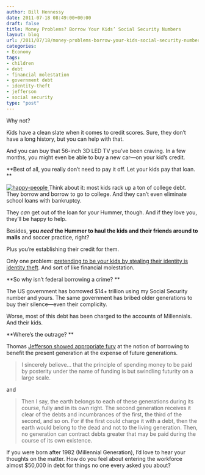 ```yaml
---
author: Bill Hennessy
date: 2011-07-18 08:49:00+00:00
draft: false
title: Money Problems? Borrow Your Kids’ Social Security Numbers
layout: blog
url: /2011/07/18/money-problems-borrow-your-kids-social-security-numbers/
categories:
- Economy
tags:
- children
- debt
- financial molestation
- government debt
- identity-theft
- jefferson
- social security
type: "post"
---
```


Why not?

Kids have a clean slate when it comes to credit scores. Sure, they don’t have a long history, but you can help with that. 

And you can buy that 56-inch 3D LED TV you’ve been craving. In a few months, you might even be able to buy a new car—on your kid’s credit.

**Best of all, you really don’t need to pay it off. Let your kids pay that loan. **

[![happy-people](https://hennessysview.com/wp-content/uploads/2011/07/happy-people_thumb.jpg)
](https://hennessysview.com/wp-content/uploads/2011/07/happy-people.jpg)Think about it: most kids rack up a ton of college debt. They borrow and borrow to go to college. And they can’t even eliminate school loans with bankruptcy.

They _can_ get out of the loan for your Hummer, though. And if they love you, they’ll be happy to help. 

Besides, **you _need_ the Hummer to haul the kids and their friends around to malls** and soccer practice, right? 

Plus you’re establishing their credit for them. 

Only one problem: [pretending to be your kids by stealing their identity is identity theft](https://www.carrollcountytimes.com/news/local/article_69a510b8-4133-11df-9116-001cc4c03286.html). And sort of like financial molestation. 

**So why isn’t federal borrowing a crime? **

The US government has borrowed $14+ trillion using my Social Security number and yours. The same government has bribed older generations to buy their silence—even their complicity. 

Worse, most of this debt has been charged to the accounts of Millennials. And their kids. 

**Where’s the outrage? **

Thomas [Jefferson showed appropriate fury](https://www.pafamily.org/_files/live/FamilyUpdateFactSheet09-01.pdf) at the notion of borrowing to benefit the present generation at the expense of future generations. 



>   I sincerely believe... that the principle of spending money to be paid by posterity under the name of funding is but swindling futurity on a large scale. 





and



>   Then I say, the earth belongs to each of these generations during its course, fully and in its own right. The second generation receives it clear of the debts and incumbrances of the first, the third of the second, and so on. For if the first could charge it with a debt, then the earth would belong to the dead and not to the living generation. Then, no generation can contract debts greater that may be paid during the course of its own existence.





If you were born after 1982 (Millennial Generation), I’d love to hear your thoughts on the matter. How do you feel about entering the workforce almost $50,000 in debt for things no one every asked you about?
